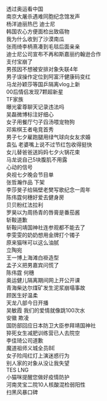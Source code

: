 透过奥运看中国  
南京大屠杀遇难同胞纪念馆发声  
杨洋迪丽热巴 迪士尼  
韩国农心方便面检出致癌物  
我为什么收到了沙漠南瓜  
张雨绮李柄熹凑到毛毯后面亲亲  
迪士尼公司宣布不再和斯嘉丽约翰逊合作  
支付宝崩了  
男孩因不想被安排对象失联4年  
男子误操作定位到阿富汗健康码变红  
马龙孙颖莎等国乒隔离vlog上新  
00后情侣发现7颗超新星  
TF家族  
曝光霍尊聊天记录违法吗  
吴磊微博标注好细心  
女子用餐厅勺子舀汤喂宠物狗  
邓紫棋王者电竞首秀  
男子七夕雇跑腿用绿气球向女友求婚  
袁弘 老婆嘴上说不过节红包收得挺快  
女儿替爸爸送妈妈七夕火锅花束  
马龙说自己5块腹肌不用露  
心动的信号  
央视七夕晚会节目单  
张哲瀚作品 下架  
李莎旻子给隔壁老樊写歌纪念一周年  
陈伟霆何穗好爱去健身房  
贝贝粉红法拉利  
罗昊以为周扬青的唇膏是番茄酱  
斩鞍道歉  
斩鞍问靖国神社连参观都不能去了  
李雯雯的奶奶想用金牌打个镯子  
原来猫咪可以这么油腻  
立陶宛  
王一博上海滩白褂造型  
孟子义把男嘉宾问慌了  
陈伟霆 何穗  
奥运健儿隔离期间网上开公开课  
青海柴达尔煤矿发生泥浆崩塌事故  
顾医生好温柔  
天龙八部今日开播  
吴敏霞 我们的爱情就像跳100次水  
安徽 欺凌  
国防部回应日本防卫大臣参拜靖国神社  
猝死女生减肥训练营已人去院空  
李佳琦公司道歉  
魔道祖师义城全员BE  
女子险闯红灯上演迷惑行为  
别人家的对象从没让我失望  
TES LNG  
小猫咪提醒您做好疫情防护  
河南灵宝二院10人核酸混检弱阳性  
扫黑风暴口碑  
